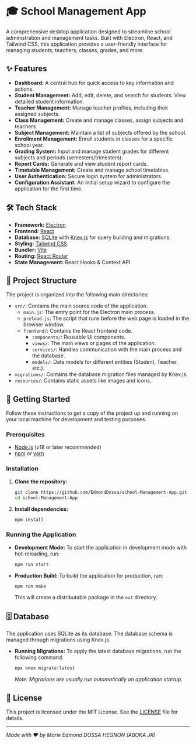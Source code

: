 # 🎓 School Management App

A comprehensive desktop application designed to streamline school administration and management tasks. Built with Electron, React, and Tailwind CSS, this application provides a user-friendly interface for managing students, teachers, classes, grades, and more.

## ✨ Features

-   **Dashboard:** A central hub for quick access to key information and actions.
-   **Student Management:** Add, edit, delete, and search for students. View detailed student information.
-   **Teacher Management:** Manage teacher profiles, including their assigned subjects.
-   **Class Management:** Create and manage classes, assign subjects and teachers.
-   **Subject Management:** Maintain a list of subjects offered by the school.
-   **Enrollment Management:** Enroll students in classes for a specific school year.
-   **Grading System:** Input and manage student grades for different subjects and periods (semesters/trimesters).
-   **Report Cards:** Generate and view student report cards.
-   **Timetable Management:** Create and manage school timetables.
-   **User Authentication:** Secure login system for administrators.
-   **Configuration Assistant:** An initial setup wizard to configure the application for the first time.

## 🛠️ Tech Stack

-   **Framework:** [Electron](https://www.electronjs.org/)
-   **Frontend:** [React](https://reactjs.org/)
-   **Database:** [SQLite](https://www.sqlite.org/index.html) with [Knex.js](https://knexjs.org/) for query building and migrations.
-   **Styling:** [Tailwind CSS](https://tailwindcss.com/)
-   **Bundler:** [Vite](https://vitejs.dev/)
-   **Routing:** [React Router](https://reactrouter.com/)
-   **State Management:** React Hooks & Context API

## 📂 Project Structure

The project is organized into the following main directories:

-   `src/`: Contains the main source code of the application.
    -   `main.js`: The entry point for the Electron main process.
    -   `preload.js`: The script that runs before the web page is loaded in the browser window.
    -   `frontend/`: Contains the React frontend code.
        -   `components/`: Reusable UI components.
        -   `views/`: The main views or pages of the application.
        -   `services/`: Handles communication with the main process and the database.
        -   `models/`: Data models for different entities (Student, Teacher, etc.).
-   `migrations/`: Contains the database migration files managed by Knex.js.
-   `resources/`: Contains static assets like images and icons.

## 🚀 Getting Started

Follow these instructions to get a copy of the project up and running on your local machine for development and testing purposes.

### Prerequisites

-   [Node.js](https://nodejs.org/en/) (v18 or later recommended)
-   [npm](https://www.npmjs.com/) or [yarn](https://yarnpkg.com/)

### Installation

1.  **Clone the repository:**
    ```sh
    git clone https://github.com/EdmondDossa/school-Management-App.git
    cd school-Management-App
    ```

2.  **Install dependencies:**
    ```sh
    npm install
    ```

### Running the Application

-   **Development Mode:**
    To start the application in development mode with hot-reloading, run:
    ```sh
    npm run start
    ```

-   **Production Build:**
    To build the application for production, run:
    ```sh
    npm run make
    ```
    This will create a distributable package in the `out` directory.

## 🗄️ Database

The application uses SQLite as its database. The database schema is managed through migrations using Knex.js.

-   **Running Migrations:**
    To apply the latest database migrations, run the following command:
    ```sh
    npx knex migrate:latest
    ```
    *Note: Migrations are usually run automatically on application startup.*

## 📝 License

This project is licensed under the MIT License. See the [LICENSE](LICENSE) file for details.

---
*Made with ❤️ by Marie Edmond DOSSA HEGNON (ABOKA JR)*